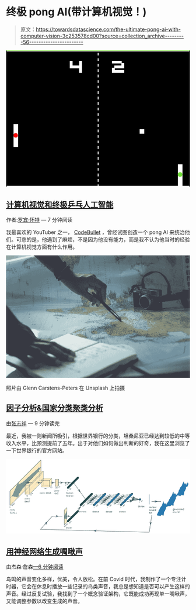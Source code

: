 # 终极 pong AI(带计算机视觉！)

> 原文：<https://towardsdatascience.com/the-ultimate-pong-ai-with-computer-vision-3c253578cd00?source=collection_archive---------56----------------------->

![](img/d07bed02d21c892f4167f546e045bd96.png)

## [计算机视觉和终极乒乓人工智能](/computer-vision-and-the-ultimate-pong-ai-e6d70153fc45)

作者:[罗宾·怀特](https://medium.com/u/c5eb85d3a614?source=post_page-----3c253578cd00--------------------------------) — 7 分钟阅读

我最喜欢的 YouTuber 之一， [CodeBullet](https://www.youtube.com/channel/UC0e3QhIYukixgh5VVpKHH9Q) ，曾经试图创造一个 pong AI 来统治他们。可悲的是，他遇到了麻烦，不是因为他没有能力，而是我不认为他当时的经验在计算机视觉方面有什么作用。

![](img/37eded9ad9bef42ffd77a7e91007bf22.png)

照片由 Glenn Carstens-Peters 在 Unsplash 上拍摄

## [因子分析&国家分类聚类分析](/factor-analysis-cluster-analysis-on-countries-classification-1bdb3d8aa096)

由[张志祥](https://medium.com/u/e5fbdb0ef98?source=post_page-----3c253578cd00--------------------------------) — 9 分钟读完

最近，我被一则新闻所吸引，根据世界银行的分类，坦桑尼亚已经达到较低的中等收入水平，比预测提前了五年。出于对他们如何做出判断的好奇，我在这里浏览了一下世界银行的官方网站。

![](img/ba3874d93f22fc8389931ae301cfeb42.png)

## [用神经网络生成啁啾声](/generating-chirps-with-neural-networks-41628e72efb2)

由杰森·詹森[—6 分钟阅读](https://medium.com/u/76b25870b7c9?source=post_page-----3c253578cd00--------------------------------)

鸟鸣的声音变化多样，优美，令人放松。在前 Covid 时代，我制作了一个专注计时器，它会在休息时播放一些记录的鸟类声音，我总是想知道是否可以产生这样的声音。经过反复试验，我找到了一个概念验证架构，它既能成功再现单一啁啾声，又能调整参数以改变生成的声音。